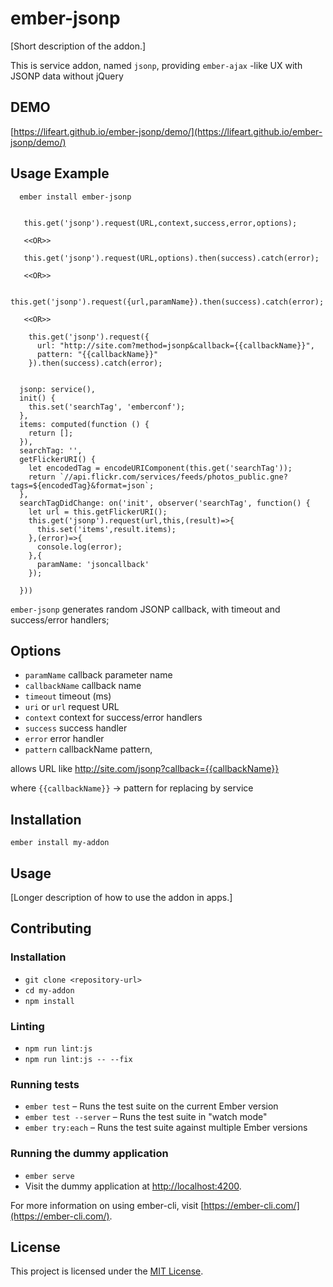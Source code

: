 # ember-jsonp

[Short description of the addon.]

This is service addon, named `jsonp`, providing `ember-ajax` -like UX with JSONP data without jQuery


## DEMO

 [https://lifeart.github.io/ember-jsonp/demo/](https://lifeart.github.io/ember-jsonp/demo/)


## Usage Example


```
  ember install ember-jsonp

```

```

   this.get('jsonp').request(URL,context,success,error,options);
   
   <<OR>>
   
   this.get('jsonp').request(URL,options).then(success).catch(error);
    
   <<OR>>

   this.get('jsonp').request({url,paramName}).then(success).catch(error);
   
   <<OR>>
   
    this.get('jsonp').request({
      url: "http://site.com?method=jsonp&callback={{callbackName}}",
      pattern: "{{callbackName}}"
    }).then(success).catch(error);
   
```


```
  jsonp: service(),
  init() {
    this.set('searchTag', 'emberconf');
  },
  items: computed(function () {
    return [];
  }),
  searchTag: '',
  getFlickerURI() {
    let encodedTag = encodeURIComponent(this.get('searchTag'));
    return `//api.flickr.com/services/feeds/photos_public.gne?tags=${encodedTag}&format=json`;
  },
  searchTagDidChange: on('init', observer('searchTag', function() {
    let url = this.getFlickerURI();
    this.get('jsonp').request(url,this,(result)=>{
      this.set('items',result.items);
    },(error)=>{
      console.log(error);
    },{
      paramName: 'jsoncallback'
    });

  }))

```

`ember-jsonp` generates random JSONP callback, with timeout and success/error handlers;


## Options 

* `paramName` callback parameter name
* `callbackName` callback name
* `timeout` timeout (ms)
* `uri` or `url` request URL
* `context` context for success/error handlers
* `success` success handler
* `error` error handler
* `pattern` callbackName pattern,

allows URL like  http://site.com/jsonp?callback={{callbackName}}

where `{{callbackName}}` -> pattern for replacing by service

## Installation

```
ember install my-addon
```


Usage
------------------------------------------------------------------------------

[Longer description of how to use the addon in apps.]


Contributing
------------------------------------------------------------------------------

### Installation

* `git clone <repository-url>`
* `cd my-addon`
* `npm install`

### Linting

* `npm run lint:js`
* `npm run lint:js -- --fix`

### Running tests

* `ember test` – Runs the test suite on the current Ember version
* `ember test --server` – Runs the test suite in "watch mode"
* `ember try:each` – Runs the test suite against multiple Ember versions

### Running the dummy application

* `ember serve`
* Visit the dummy application at [http://localhost:4200](http://localhost:4200).

For more information on using ember-cli, visit [https://ember-cli.com/](https://ember-cli.com/).

License
------------------------------------------------------------------------------

This project is licensed under the [MIT License](LICENSE.md).
